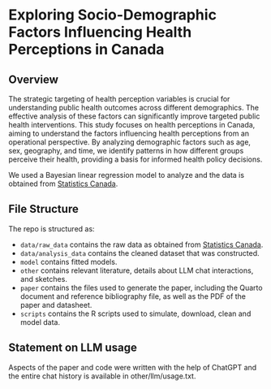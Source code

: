 # Exploring Socio-Demographic Factors Influencing Health Perceptions in Canada

## Overview

The strategic targeting of health perception variables is crucial for understanding public health outcomes across different demographics. The effective analysis of these factors can significantly improve targeted public health interventions. This study focuses on health perceptions in Canada, aiming to understand the factors influencing health perceptions from an operational perspective. By analyzing demographic factors such as age, sex, geography, and time, we identify patterns in how different groups perceive their health, providing a basis for informed health policy decisions.

We used a Bayesian linear regression model to analyze and the data is obtained from [Statistics Canada](https://www.statcan.gc.ca/en/start).


## File Structure

The repo is structured as:

-   `data/raw_data` contains the raw data as obtained from [Statistics Canada](https://www.statcan.gc.ca/en/start).
-   `data/analysis_data` contains the cleaned dataset that was constructed.
-   `model` contains fitted models. 
-   `other` contains relevant literature, details about LLM chat interactions, and sketches.
-   `paper` contains the files used to generate the paper, including the Quarto document and reference bibliography file, as well as the PDF of the paper and datasheet. 
-   `scripts` contains the R scripts used to simulate, download, clean and model data.


## Statement on LLM usage

Aspects of the paper and code were written with the help of ChatGPT and the entire chat history is available in other/llm/usage.txt.
